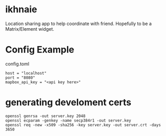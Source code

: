 # ikhnaie
Location sharing app to help coordinate with friend. Hopefully to be a Matrix/Element widget.

# Config Example
config.toml
```
host = "localhost"
port = "8080"
mapbox_api_key = "<api key here>"
```

# generating develoment certs
```
openssl genrsa -out server.key 2048
openssl ecparam -genkey -name secp384r1 -out server.key
openssl req -new -x509 -sha256 -key server.key -out server.crt -days 3650
```
